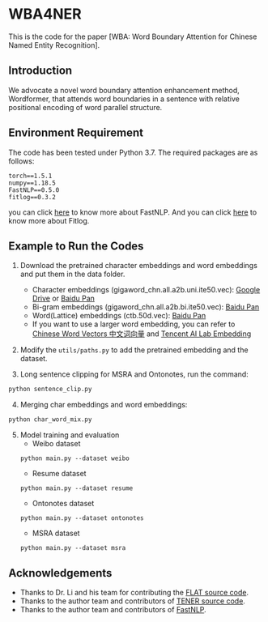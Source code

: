# WBA4NER


This is the code for the paper [WBA: Word Boundary Attention for Chinese Named Entity Recognition]. 

## Introduction

We advocate a novel word boundary attention enhancement method, Wordformer, that attends word boundaries in a sentence with relative positional encoding of word parallel structure.

## Environment Requirement
The code has been tested under Python 3.7. The required packages are as follows:
```
torch==1.5.1
numpy==1.18.5
FastNLP==0.5.0
fitlog==0.3.2
```
you can click [here](https://fastnlp.readthedocs.io/zh/latest/) to know more about FastNLP. And you can click [here](https://fitlog.readthedocs.io/zh/latest/) to know more about Fitlog.

## Example to Run the Codes
1. Download the pretrained character embeddings and word embeddings and put them in the data folder.
    * Character embeddings (gigaword_chn.all.a2b.uni.ite50.vec): [Google Drive](https://drive.google.com/file/d/1_Zlf0OAZKVdydk7loUpkzD2KPEotUE8u/view?usp=sharing) or [Baidu Pan](https://pan.baidu.com/s/1pLO6T9D)
    * Bi-gram embeddings (gigaword_chn.all.a2b.bi.ite50.vec): [Baidu Pan](https://pan.baidu.com/s/1pLO6T9D)
    * Word(Lattice) embeddings (ctb.50d.vec): [Baidu Pan](https://pan.baidu.com/s/1pLO6T9D)
    * If you want to use a larger word embedding, you can refer to [Chinese Word Vectors 中文词向量](https://github.com/Embedding/Chinese-Word-Vectors) and [Tencent AI Lab Embedding](https://ai.tencent.com/ailab/nlp/en/embedding.html)

2. Modify the `utils/paths.py` to add the pretrained embedding and the dataset.

3. Long sentence clipping for MSRA and Ontonotes, run the command:
```bash
python sentence_clip.py
```

4. Merging char embeddings and word embeddings:
```bash
python char_word_mix.py
```

5. Model training and evaluation
    * Weibo dataset
    ```shell
    python main.py --dataset weibo
    ```
    * Resume dataset
    ```shell
    python main.py --dataset resume
    ```
    * Ontonotes dataset
    ```shell
    python main.py --dataset ontonotes
    ```
    * MSRA dataset
    ```shell
    python main.py --dataset msra
    ```

## Acknowledgements
* Thanks to Dr. Li and his team for contributing the [FLAT source code](https://github.com/LeeSureman/Flat-Lattice-Transformer).
* Thanks to the author team and contributors of [TENER source code](https://github.com/fastnlp/TENER).
* Thanks to the author team and contributors of [FastNLP](https://github.com/fastnlp/fastNLP).
